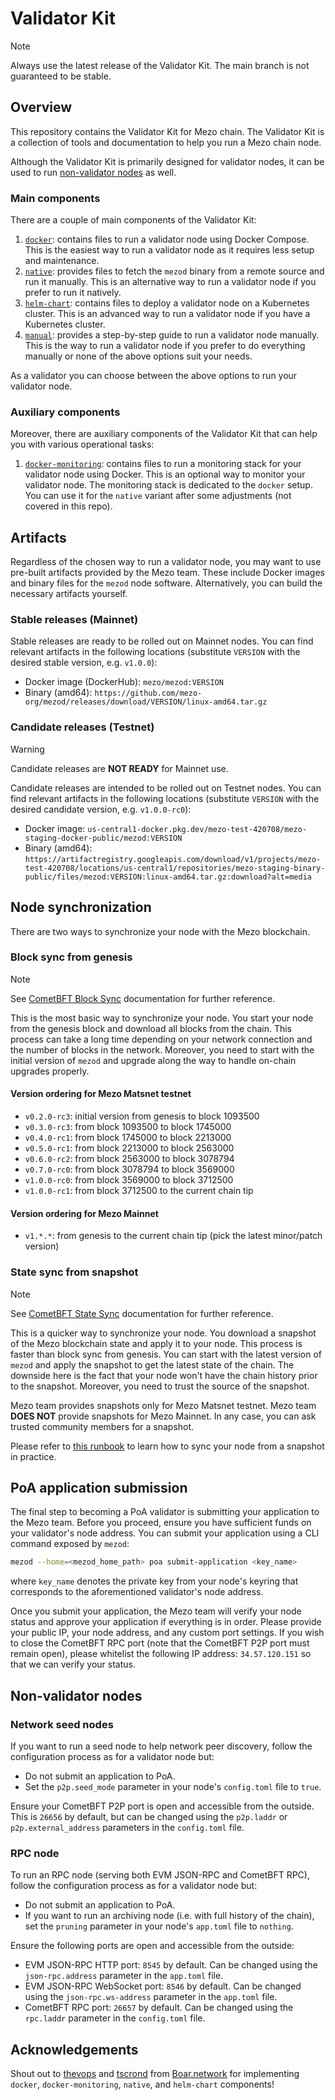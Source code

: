 # Validator Kit

>[!NOTE]
> Always use the latest release of the Validator Kit. The main branch is not guaranteed to be stable.

## Overview

This repository contains the Validator Kit for Mezo chain. The Validator Kit is
a collection of tools and documentation to help you run a Mezo chain node.

Although the Validator Kit is primarily designed for validator nodes, it can be
used to run [non-validator nodes](#non-validator-nodes) as well.

### Main components

There are a couple of main components of the Validator Kit:

1. [`docker`](./docker): contains files to run a validator node using Docker Compose.
   This is the easiest way to run a validator node as it requires less setup and maintenance.
2. [`native`](./native): provides files to fetch the `mezod` binary from a remote source
   and run it manually. This is an alternative way to run a validator node if
   you prefer to run it natively.
3. [`helm-chart`](./helm-chart): contains files to deploy a validator node on a Kubernetes cluster.
   This is an advanced way to run a validator node if you have a Kubernetes cluster.
4. [`manual`](./manual): provides a step-by-step guide to run a validator node manually.
   This is the way to run a validator node if you prefer to do everything manually
   or none of the above options suit your needs.

As a validator you can choose between the above options to run your validator node.

### Auxiliary components

Moreover, there are auxiliary components of the Validator Kit that can help you with various 
operational tasks:

1. [`docker-monitoring`](./docker-monitoring): contains files to run a monitoring
   stack for your validator node using Docker. This is an optional way to monitor
   your validator node. The monitoring stack is dedicated to the `docker` setup.
   You can use it for the `native` variant after some adjustments (not covered in this repo).

## Artifacts

Regardless of the chosen way to run a validator node, you may want to use 
pre-built artifacts provided by the Mezo team. These include Docker images and
binary files for the `mezod` node software. Alternatively, you can build the
necessary artifacts yourself.

### Stable releases (Mainnet)

Stable releases are ready to be rolled out on Mainnet nodes. You can find relevant
artifacts in the following locations (substitute `VERSION` with the desired 
stable version, e.g. `v1.0.0`):

- Docker image (DockerHub): `mezo/mezod:VERSION`
- Binary (amd64): `https://github.com/mezo-org/mezod/releases/download/VERSION/linux-amd64.tar.gz`

### Candidate releases (Testnet)

>[!WARNING]
> Candidate releases are **NOT READY** for Mainnet use.

Candidate releases are intended to be rolled out on Testnet nodes. You can find
relevant artifacts in the following locations (substitute `VERSION` with the 
desired candidate version, e.g. `v1.0.0-rc0`):

- Docker image: `us-central1-docker.pkg.dev/mezo-test-420708/mezo-staging-docker-public/mezod:VERSION`
- Binary (amd64): `https://artifactregistry.googleapis.com/download/v1/projects/mezo-test-420708/locations/us-central1/repositories/mezo-staging-binary-public/files/mezod:VERSION:linux-amd64.tar.gz:download?alt=media`

## Node synchronization

There are two ways to synchronize your node with the Mezo blockchain.

### Block sync from genesis

>[!NOTE]
> See [CometBFT Block Sync](https://docs.cometbft.com/v0.38/core/block-sync)
documentation for further reference.

This is the most basic way to synchronize your node. You start your node from
the genesis block and download all blocks from the chain. This process can take
a long time depending on your network connection and the number of blocks in
the network. Moreover, you need to start with the initial version
of `mezod` and upgrade along the way to handle on-chain upgrades properly.

#### Version ordering for Mezo Matsnet testnet

- `v0.2.0-rc3`: initial version from genesis to block 1093500
- `v0.3.0-rc3`: from block 1093500 to block 1745000
- `v0.4.0-rc1`: from block 1745000 to block 2213000
- `v0.5.0-rc1`: from block 2213000 to block 2563000
- `v0.6.0-rc2`: from block 2563000 to block 3078794
- `v0.7.0-rc0`: from block 3078794 to block 3569000
- `v1.0.0-rc0`: from block 3569000 to block 3712500
- `v1.0.0-rc1`: from block 3712500 to the current chain tip

#### Version ordering for Mezo Mainnet

- `v1.*.*`: from genesis to the current chain tip (pick the latest minor/patch version)

### State sync from snapshot

>[!NOTE]
> See [CometBFT State Sync](https://docs.cometbft.com/v0.38/core/state-sync)
documentation for further reference.

This is a quicker way to synchronize your node. You download a snapshot of the
Mezo blockchain state and apply it to your node. This process is faster than
block sync from genesis. You can start with the latest version of `mezod` and
apply the snapshot to get the latest state of the chain. The downside here
is the fact that your node won't have the chain history prior to the snapshot.
Moreover, you need to trust the source of the snapshot.

Mezo team provides snapshots only for Mezo Matsnet testnet. Mezo team **DOES NOT** 
provide snapshots for Mezo Mainnet. In any case, you can ask trusted community members
for a snapshot.

Please refer to [this runbook](./manual/README.md#State-sync-from-snapshot)
to learn how to sync your node from a snapshot in practice.

## PoA application submission

The final step to becoming a PoA validator is submitting your application to the Mezo
team. Before you proceed, ensure you have sufficient funds on your validator's node
address. You can submit your application using a CLI command exposed by `mezod`:

```bash
mezod --home=<mezod_home_path> poa submit-application <key_name>
```
where `key_name` denotes the private key from your node's keyring that corresponds to 
the aforementioned validator's node address.

Once you submit your application, the Mezo team will verify your node status and approve 
your application if everything is in order. Please provide your public IP, your node address, 
and any custom port settings. If you wish to close the CometBFT RPC port (note that the 
CometBFT P2P port must remain open), please whitelist the following IP address: `34.57.120.151` 
so that we can verify your status.

## Non-validator nodes

### Network seed nodes

If you want to run a seed node to help network peer discovery, follow the configuration
process as for a validator node but:
- Do not submit an application to PoA.
- Set the `p2p.seed_mode` parameter in your node's `config.toml` file to `true`.

Ensure your CometBFT P2P port is open and accessible from the outside.
This is `26656` by default, but can be changed using the `p2p.laddr` or 
`p2p.external_address` parameters in the `config.toml` file.

### RPC node

To run an RPC node (serving both EVM JSON-RPC and CometBFT RPC), follow the configuration
process as for a validator node but:
- Do not submit an application to PoA.
- If you want to run an archiving node (i.e. with full history of the chain),
  set the `pruning` parameter in your node's `app.toml` file to `nothing`.

Ensure the following ports are open and accessible from the outside:
- EVM JSON-RPC HTTP port: `8545` by default. Can be changed using the 
  `json-rpc.address` parameter in the `app.toml` file.
- EVM JSON-RPC WebSocket port: `8546` by default. Can be changed using the 
  `json-rpc.ws-address` parameter in the `app.toml` file.
- CometBFT RPC port: `26657` by default. Can be changed using the `rpc.laddr`
  parameter in the `config.toml` file.

## Acknowledgements

Shout out to [thevops](https://github.com/thevops) and [tscrond](https://github.com/tscrond) from [Boar.network](https://boar.network/) for
implementing `docker`, `docker-monitoring`, `native`, and `helm-chart` components!
